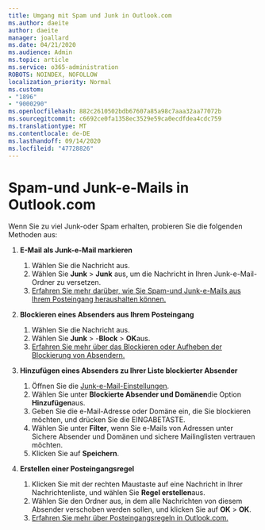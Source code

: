 ```yaml
---
title: Umgang mit Spam und Junk in Outlook.com
ms.author: daeite
author: daeite
manager: joallard
ms.date: 04/21/2020
ms.audience: Admin
ms.topic: article
ms.service: o365-administration
ROBOTS: NOINDEX, NOFOLLOW
localization_priority: Normal
ms.custom:
- "1896"
- "9000290"
ms.openlocfilehash: 882c2610502bdb67607a85a98c7aaa32aa77072b
ms.sourcegitcommit: c6692ce0fa1358ec3529e59ca0ecdfdea4cdc759
ms.translationtype: MT
ms.contentlocale: de-DE
ms.lasthandoff: 09/14/2020
ms.locfileid: "47728826"
---
```

# <a name="spam-and-junk-email-in-outlookcom"></a>Spam-und Junk-e-Mails in Outlook.com

Wenn Sie zu viel Junk-oder Spam erhalten, probieren Sie die folgenden Methoden aus:

1. **E-Mail als Junk-e-Mail markieren**
    1. Wählen Sie die Nachricht aus.
    1. Wählen Sie **Junk**  >  **Junk** aus, um die Nachricht in Ihren Junk-e-Mail-Ordner zu versetzen.
    1. [Erfahren Sie mehr darüber, wie Sie Spam-und Junk-e-Mails aus Ihrem Posteingang heraushalten können.](https://support.office.com/article/a3ece97b-82f8-4a5e-9ac3-e92fa6427ae4?wt.mc_id=Office_Outlook_com_Alchemy)

1. **Blockieren eines Absenders aus Ihrem Posteingang**
    1. Wählen Sie die Nachricht aus.
    1. Wählen Sie **Junk**  >  -**Block**  >  **OK**aus.
    1. [Erfahren Sie mehr über das Blockieren oder Aufheben der Blockierung von Absendern.](https://support.office.com/article/afba1c94-77bb-4f50-8b85-057cf52f4d5e?wt.mc_id=Office_Outlook_com_Alchemy)

1. **Hinzufügen eines Absenders zu Ihrer Liste blockierter Absender**
    1. Öffnen Sie die [Junk-e-Mail-Einstellungen](https://outlook.live.com/mail/options/mail/junkEmail/blockedSendersAndDomainsV2).
    1. Wählen Sie unter **Blockierte Absender und Domänen**die Option **Hinzufügen**aus.
    1. Geben Sie die e-Mail-Adresse oder Domäne ein, die Sie blockieren möchten, und drücken Sie die EINGABETASTE.
    1. Wählen Sie unter **Filter**, wenn Sie e-Mails von Adressen unter Sichere Absender und Domänen und sichere Mailinglisten vertrauen möchten.
    1. Klicken Sie auf **Speichern**.

1. **Erstellen einer Posteingangsregel**
    1. Klicken Sie mit der rechten Maustaste auf eine Nachricht in Ihrer Nachrichtenliste, und wählen Sie **Regel erstellen**aus.
    1. Wählen Sie den Ordner aus, in dem alle Nachrichten von diesem Absender verschoben werden sollen, und klicken Sie auf **OK**  >  **OK**.
    1. [Erfahren Sie mehr über Posteingangsregeln in Outlook.com.](https://support.office.com/article/4b094371-a5d7-49bd-8b1b-4e4896a7cc5d?wt.mc_id=Office_Outlook_com_Alchemy)